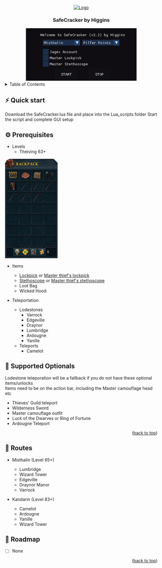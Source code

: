 <a name="readme-top"></a>
<div align="center">
  <a href="https://github.com/higgins-dotcom/lua-scripts">
    <img src="https://media.discordapp.net/attachments/1114353556275871754/1198651901886075050/safe.png?ex=65bfae93&is=65ad3993&hm=782ac0282a719cca740a2dd3cc26def75880cd09309c9a04fc2f4b8f35dada80&=&format=webp&quality=lossless" alt="Logo" width="120" height="120">
  </a>
  <h3 align="center">SafeCracker by Higgins</h3>

  <img src="images/gui.png" alt="GUI">

  
</div>


<!-- TABLE OF CONTENTS -->
<details>
  <summary>Table of Contents</summary>
  <ol>
    <li>
      <a href="#quick-start">Quick start</a>
      <ul>
        <li><a href="#prerequisites">Prerequisites</a></li>
        <li><a href="#supported-optionals">Supported Optionals</a></li>
      </ul>
    </li>
    <li><a href="#routes">Routes</a></li>
    <li><a href="#roadmap">Roadmap</a></li>
  </ol>
</details>

## ⚡️ Quick start

Download the SafeCracker.lua file and place into the Lua_scripts folder
Start the script and complete GUI setup

## ⚙️ Prerequisites

- Levels
  - Theiving 63+

<img src="images/inv.png"/>

- Items
    - <a href="https://dereferer.me/?https://runescape.wiki/w/Lockpick">Lockpick</a> or <a href="https://dereferer.me/?https://runescape.wiki/w/Master_thief%27s_Lockpick">Master thief's lockpick</a>
    - <a href="https://dereferer.me/?https://runescape.wiki/w/Stethoscope">Stethoscope</a> or <a href="https://dereferer.me/?https://runescape.wiki/w/Master_thief%27s_stethoscope">Master thief's stethoscope</a>
    - Loot Bag
    - Wicked Hood

- Teleportation
  - Lodestones
    - Varrock
    - Edgeville
    - Draynor
    - Lumbridge
    - Ardougne
    - Yanille
  - Teleports
    - Camelot

## 📖 Supported Optionals

Lodestone teleporation will be a fallback if you do not have these optional items/unlocks<br>
Items need to be on the action bar, including the Master camouflage head etc

- Thieves' Guild teleport
- Wilderness Sword
- Master camouflage outfit
- Luck of the Dwarves or Ring of Fortune
- Ardougne Teleport

<p align="right">(<a href="#readme-top">back to top</a>)</p>

## 🚚 Routes

- Misthalin (Level 65+)
  - Lumbridge
  - Wizard Tower
  - Edgeville
  - Draynor Manor
  - Varrock

- Kandarin (Level 83+)
  - Camelot
  - Ardougne
  - Yanille
  - Wizard Tower

## 📝 Roadmap

- [ ] None

<p align="right">(<a href="#readme-top">back to top</a>)</p>